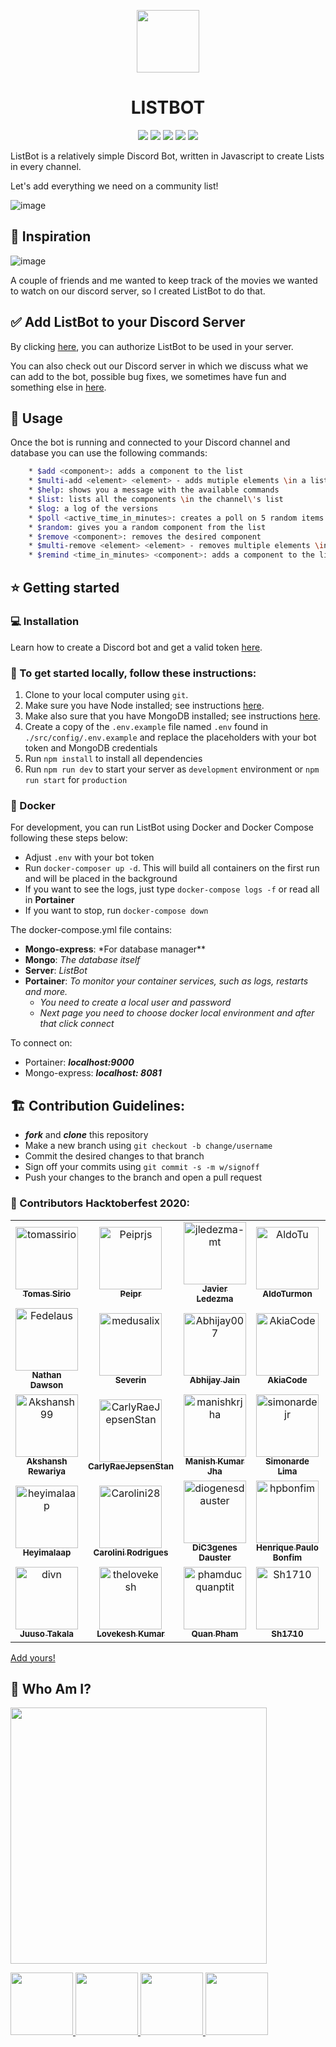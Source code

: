 <p align="center"><img src="https://cdn.pixabay.com/photo/2019/11/07/20/24/check-list-4609829_960_720.png" width="100" height="100" /></p>

<h1 align="center">LISTBOT</h1>

<p align="center">
  <a href="https://github.com/tomassirio/ListBot/graphs/contributors"><img src="https://img.shields.io/github/contributors-anon/tomassirio/ListBot"></a>
  <a href="https://github.com/tomassirio/ListBot/issues"><img src="https://img.shields.io/github/issues/tomassirio/ListBot"></a>
  <a href="https://github.com/tomassirio/ListBot/network/members"><img src="https://img.shields.io/github/forks/tomassirio/ListBot"></a>
  <a href="https://img.shields.io/github/stars/tomassirio/ListBot"><img src="https://img.shields.io/github/stars/tomassirio/ListBot"></a>
  <a href="https://img.shields.io/badge/Hacktoberfest-red"><img src="https://img.shields.io/badge/Hacktoberfest-red"></a>
</p>

ListBot is a relatively simple Discord Bot, written in Javascript to create Lists in every channel.

Let's add everything we need on a community list!

![image](https://miro.medium.com/max/8512/0*1YAdWi5ruRiSQDas)

## :tada: Inspiration

![image](https://greatpeopleinside.com/wp-content/uploads/2017/09/inspiration-at-work.jpeg)

A couple of friends and me wanted to keep track of the movies
we wanted to watch on our discord server,
so I created ListBot to do that.

## :white_check_mark: Add ListBot to your Discord Server

By clicking [here](https://discord.com/oauth2/authorize?client_id=747219085573750918&scope=bot), you can authorize ListBot to be used in your server.

You can also check out our Discord server in which we discuss what we can add to the bot, possible bug fixes, we sometimes have fun and something else in [here](discord.io/listbot). 

## :battery: Usage

Once the bot is running and connected to your Discord channel and database
you can use the following commands:

```sh
    * $add <component>: adds a component to the list
    * $multi-add <element> <element> - adds mutiple elements \in a list
    * $help: shows you a message with the available commands
    * $list: lists all the components \in the channel\'s list
    * $log: a log of the versions
    * $poll <active_time_in_minutes>: creates a poll on 5 random items of the list. If attribute is not supplied the poll has no limitation of time.
    * $random: gives you a random component from the list
    * $remove <component>: removes the desired component
    * $multi-remove <element> <element> - removes multiple elements \in a list
    * $remind <time_in_minutes> <component>: adds a component to the list and reminds you of it in n minutes
```

## :star: Getting started

### :computer: Installation

Learn how to create a Discord bot and get a valid token [here](https://github.com/reactiflux/discord-irc/wiki/Creating-a-discord-bot-&-getting-a-token).

### :floppy_disk: To get started locally, follow these instructions:

1.  Clone to your local computer using `git`.
2.  Make sure you have Node installed; see instructions [here](https://nodejs.org/en/download/).
3.  Make also sure that you have MongoDB installed; see instructions [here](https://docs.mongodb.com/manual/installation/).
4.  Create a copy of the `.env.example` file named `.env` found in `./src/config/.env.example` and replace the placeholders with your bot token and MongoDB credentials
5.  Run `npm install` to install all dependencies
6.  Run `npm run dev` to start your server as `development` environment or `npm run start` for `production`

### :ship: Docker

For development, you can run ListBot using Docker and Docker Compose following these steps below:

-   Adjust `.env` with your bot token
-   Run `docker-composer up -d`. This will build all containers on the first run and will be placed in the background
-   If you want to see the logs, just type `docker-compose logs -f` or read all in **Portainer**
-   If you want to stop, run `docker-compose down`

The docker-compose.yml file contains:

-   **Mongo-express**: \*For database manager\*\*
-   **Mongo**: _The database itself_
-   **Server**: _ListBot_
-   **Portainer**: _To monitor your container services, such as logs, restarts and more._
    -   _You need to create a local user and password_
    -   _Next page you need to choose docker local environment and after that click connect_

To connect on:

-   Portainer: **_localhost:9000_**
-   Mongo-express: **_localhost: 8081_**

## :building_construction: Contribution Guidelines:

-   **_fork_** and **_clone_** this repository
-   Make a new branch using `git checkout -b change/username`
-   Commit the desired changes to that branch
-   Sign off your commits using `git commit -s -m w/signoff`
-   Push your changes to the branch and open a pull request


### :jack_o_lantern: Contributors Hacktoberfest 2020:

<!-- readme: contributors -start --> 
<table>
<tr>
    <td align="center">
        <a href="https://github.com/tomassirio">
            <img src="https://avatars3.githubusercontent.com/u/19593836?v=4" width="100;" alt="tomassirio"/>
            <br />
            <sub><b>Tomas Sirio</b></sub>
        </a>
    </td>
    <td align="center">
        <a href="https://github.com/Peiprjs">
            <img src="https://avatars3.githubusercontent.com/u/72313029?v=4" width="100;" alt="Peiprjs"/>
            <br />
            <sub><b>Peipr</b></sub>
        </a>
    </td>
    <td align="center">
        <a href="https://github.com/jledezma-mt">
            <img src="https://avatars1.githubusercontent.com/u/65924428?v=4" width="100;" alt="jledezma-mt"/>
            <br />
            <sub><b>Javier Ledezma</b></sub>
        </a>
    </td>
    <td align="center">
        <a href="https://github.com/AldoTu">
            <img src="https://avatars3.githubusercontent.com/u/19616796?v=4" width="100;" alt="AldoTu"/>
            <br />
            <sub><b>AldoTurmon</b></sub>
        </a>
    </td>
    <td align="center">
        <a href="https://github.com/TheRealLunatite">
            <img src="https://avatars2.githubusercontent.com/u/50427871?v=4" width="100;" alt="TheRealLunatite"/>
            <br />
            <sub><b>Luna</b></sub>
        </a>
    </td>
    <td align="center">
        <a href="https://github.com/JDOG787">
            <img src="https://avatars1.githubusercontent.com/u/64325143?v=4" width="100;" alt="JDOG787"/>
            <br />
            <sub><b>JDOG787</b></sub>
        </a>
    </td></tr>
<tr>
    <td align="center">
        <a href="https://github.com/Fedelaus">
            <img src="https://avatars2.githubusercontent.com/u/43784056?v=4" width="100;" alt="Fedelaus"/>
            <br />
            <sub><b>Nathan Dawson</b></sub>
        </a>
    </td>
    <td align="center">
        <a href="https://github.com/medusalix">
            <img src="https://avatars2.githubusercontent.com/u/8124898?v=4" width="100;" alt="medusalix"/>
            <br />
            <sub><b>Severin</b></sub>
        </a>
    </td>
    <td align="center">
        <a href="https://github.com/Abhijay007">
            <img src="https://avatars3.githubusercontent.com/u/64387054?v=4" width="100;" alt="Abhijay007"/>
            <br />
            <sub><b>Abhijay Jain</b></sub>
        </a>
    </td>
    <td align="center">
        <a href="https://github.com/AkiaCode">
            <img src="https://avatars0.githubusercontent.com/u/71239005?v=4" width="100;" alt="AkiaCode"/>
            <br />
            <sub><b>AkiaCode</b></sub>
        </a>
    </td>
    <td align="center">
        <a href="https://github.com/anontyro">
            <img src="https://avatars3.githubusercontent.com/u/18455641?v=4" width="100;" alt="anontyro"/>
            <br />
            <sub><b>Alexander Wilkinson</b></sub>
        </a>
    </td>
    <td align="center">
        <a href="https://github.com/adhammo">
            <img src="https://avatars2.githubusercontent.com/u/56611873?v=4" width="100;" alt="adhammo"/>
            <br />
            <sub><b>Adham Mohamed</b></sub>
        </a>
    </td></tr>
<tr>
    <td align="center">
        <a href="https://github.com/Akshansh99">
            <img src="https://avatars3.githubusercontent.com/u/44085790?v=4" width="100;" alt="Akshansh99"/>
            <br />
            <sub><b>Akshansh Rewariya</b></sub>
        </a>
    </td>
    <td align="center">
        <a href="https://github.com/CarlyRaeJepsenStan">
            <img src="https://avatars3.githubusercontent.com/u/44917034?v=4" width="100;" alt="CarlyRaeJepsenStan"/>
            <br />
            <sub><b>CarlyRaeJepsenStan</b></sub>
        </a>
    </td>
    <td align="center">
        <a href="https://github.com/manishkrjha">
            <img src="https://avatars0.githubusercontent.com/u/51622948?v=4" width="100;" alt="manishkrjha"/>
            <br />
            <sub><b>Manish Kumar Jha</b></sub>
        </a>
    </td>
    <td align="center">
        <a href="https://github.com/simonardejr">
            <img src="https://avatars0.githubusercontent.com/u/3685303?v=4" width="100;" alt="simonardejr"/>
            <br />
            <sub><b>Simonarde Lima</b></sub>
        </a>
    </td>
    <td align="center">
        <a href="https://github.com/XysID">
            <img src="https://avatars0.githubusercontent.com/u/71617416?v=4" width="100;" alt="XysID"/>
            <br />
            <sub><b>Xys</b></sub>
        </a>
    </td>
    <td align="center">
        <a href="https://github.com/Aditya-ds-1806">
            <img src="https://avatars1.githubusercontent.com/u/46485997?v=4" width="100;" alt="Aditya-ds-1806"/>
            <br />
            <sub><b>Aditya DS</b></sub>
        </a>
    </td></tr>
<tr>
    <td align="center">
        <a href="https://github.com/heyimalaap">
            <img src="https://avatars1.githubusercontent.com/u/59120107?v=4" width="100;" alt="heyimalaap"/>
            <br />
            <sub><b>Heyimalaap</b></sub>
        </a>
    </td>
    <td align="center">
        <a href="https://github.com/Carolini28">
            <img src="https://avatars2.githubusercontent.com/u/10856392?v=4" width="100;" alt="Carolini28"/>
            <br />
            <sub><b>Carolini Rodrigues</b></sub>
        </a>
    </td>
    <td align="center">
        <a href="https://github.com/diogenesdauster">
            <img src="https://avatars0.githubusercontent.com/u/16214631?v=4" width="100;" alt="diogenesdauster"/>
            <br />
            <sub><b>DiC3genes Dauster</b></sub>
        </a>
    </td>
    <td align="center">
        <a href="https://github.com/hpbonfim">
            <img src="https://avatars3.githubusercontent.com/u/40275173?v=4" width="100;" alt="hpbonfim"/>
            <br />
            <sub><b>Henrique Paulo Bonfim</b></sub>
        </a>
    </td>
    <td align="center">
        <a href="https://github.com/jsilvaigor">
            <img src="https://avatars2.githubusercontent.com/u/7428662?v=4" width="100;" alt="jsilvaigor"/>
            <br />
            <sub><b>Igor Silva</b></sub>
        </a>
    </td>
    <td align="center">
        <a href="https://github.com/joy98">
            <img src="https://avatars3.githubusercontent.com/u/32029022?v=4" width="100;" alt="joy98"/>
            <br />
            <sub><b>JOY SARKAR</b></sub>
        </a>
    </td></tr>
<tr>
    <td align="center">
        <a href="https://github.com/divn">
            <img src="https://avatars2.githubusercontent.com/u/6170626?v=4" width="100;" alt="divn"/>
            <br />
            <sub><b>Juuso Takala</b></sub>
        </a>
    </td>
    <td align="center">
        <a href="https://github.com/thelovekesh">
            <img src="https://avatars0.githubusercontent.com/u/54371619?v=4" width="100;" alt="thelovekesh"/>
            <br />
            <sub><b>Lovekesh Kumar</b></sub>
        </a>
    </td>
    <td align="center">
        <a href="https://github.com/phamducquanptit">
            <img src="https://avatars1.githubusercontent.com/u/13553340?v=4" width="100;" alt="phamducquanptit"/>
            <br />
            <sub><b>Quan Pham</b></sub>
        </a>
    </td>
    <td align="center">
        <a href="https://github.com/Sh1710">
            <img src="https://avatars2.githubusercontent.com/u/72331454?v=4" width="100;" alt="Sh1710"/>
            <br />
            <sub><b>Sh1710</b></sub>
        </a>
    </td>
    <td align="center">
        <a href="https://github.com/Toshiuk">
            <img src="https://avatars1.githubusercontent.com/u/8109770?v=4" width="100;" alt="Toshiuk"/>
            <br />
            <sub><b>Toshiuk</b></sub>
        </a>
    </td>
    <td align="center">
        <a href="https://github.com/arthur-merlin">
            <img src="https://avatars2.githubusercontent.com/u/72411685?v=4" width="100;" alt="arthur-merlin"/>
            <br />
            <sub><b>Arthur-merlin</b></sub>
        </a>
    </td></tr>
</table>
<!-- readme: contributors -end -->

[Add yours!](./CONTRIBUTING.md)

## :bust_in_silhouette: Who Am I?

<img src="https://media.discordapp.net/attachments/763140054825697301/763681938652528690/logo-design-branding-logo-tool-open-electronic-1-5f7ed02bc8247.png?width=468&height=468" width="410" height="410" /></p>

  <a href="mailto:tomassirio@gmail.com?Subject=Tomas%20You%20Are%20Amazing!">
      <img src="https://cdn2.downdetector.com/static/uploads/logo/image21.png" width="100"; height="100"/>
  </a>
  <a href="linkedin.com/in/tomassirio">
      <img src="https://encrypted-tbn0.gstatic.com/images?q=tbn%3AANd9GcT6lpesO6pwpEcg_vPih50fcYPqy4F0Y_xw5Q&usqp=CAU" width="100"; height="100"/>
  </a>
  <a href="https://discord.gg/59YjSZ">
      <img src="https://www.net-aware.org.uk/siteassets/images-and-icons/application-icons/app-icons-discord.png?w=585&scale=down" width="100"; height="100"/>
  </a>
  <a href="https://www.buymeacoffee.com/tomassirio1">
      <img src="https://i.pinimg.com/originals/60/fd/e8/60fde811b6be57094e0abc69d9c2622a.jpg" width="100"; height="100"/>
  </a>
